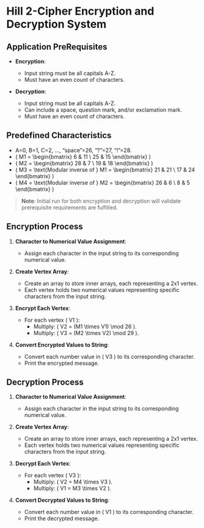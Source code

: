 # Hill 2-Cipher Encryption and Decryption System

## Application PreRequisites

- **Encryption**:
  - Input string must be all capitals A-Z.
  - Must have an even count of characters.

- **Decryption**:
  - Input string must be all capitals A-Z.
  - Can include a space, question mark, and/or exclamation mark.
  - Must have an even count of characters.

## Predefined Characteristics

- A=0, B=1, C=2, …, “space”=26, “?”=27, “!”=28.
- \( M1 = \begin{bmatrix} 6 & 11 \\ 25 & 15 \end{bmatrix} \)
- \( M2 = \begin{bmatrix} 28 & 7 \\ 19 & 18 \end{bmatrix} \)
- \( M3 = \text{Modular inverse of } M1 = \begin{bmatrix} 21 & 21 \\ 17 & 24 \end{bmatrix} \)
- \( M4 = \text{Modular inverse of } M2 = \begin{bmatrix} 26 & 6 \\ 8 & 5 \end{bmatrix} \)

> **Note**: Initial run for both encryption and decryption will validate prerequisite requirements are fulfilled.

## Encryption Process

1. **Character to Numerical Value Assignment**:
   - Assign each character in the input string to its corresponding numerical value.

2. **Create Vertex Array**:
   - Create an array to store inner arrays, each representing a 2x1 vertex.
   - Each vertex holds two numerical values representing specific characters from the input string.

3. **Encrypt Each Vertex**:
   - For each vertex \( V1 \):
     - Multiply: \( V2 = (M1 \times V1) \mod 26 \).
     - Multiply: \( V3 = (M2 \times V2) \mod 29 \).

4. **Convert Encrypted Values to String**:
   - Convert each number value in \( V3 \) to its corresponding character.
   - Print the encrypted message.

## Decryption Process

1. **Character to Numerical Value Assignment**:
   - Assign each character in the input string to its corresponding numerical value.

2. **Create Vertex Array**:
   - Create an array to store inner arrays, each representing a 2x1 vertex.
   - Each vertex holds two numerical values representing specific characters from the input string.

3. **Decrypt Each Vertex**:
   - For each vertex \( V3 \):
     - Multiply: \( V2 = M4 \times V3 \).
     - Multiply: \( V1 = M3 \times V2 \).

4. **Convert Decrypted Values to String**:
   - Convert each number value in \( V1 \) to its corresponding character.
   - Print the decrypted message.

